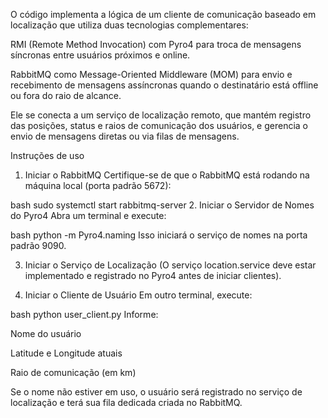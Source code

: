 O código implementa a lógica de um cliente de comunicação baseado em localização que utiliza duas tecnologias complementares:

RMI (Remote Method Invocation) com Pyro4 para troca de mensagens síncronas entre usuários próximos e online.

RabbitMQ como Message-Oriented Middleware (MOM) para envio e recebimento de mensagens assíncronas quando o destinatário está offline ou fora do raio de alcance.

Ele se conecta a um serviço de localização remoto, que mantém registro das posições, status e raios de comunicação dos usuários, e gerencia o envio de mensagens diretas ou via filas de mensagens.

Instruções de uso
1. Iniciar o RabbitMQ
Certifique-se de que o RabbitMQ está rodando na máquina local (porta padrão 5672):

bash
sudo systemctl start rabbitmq-server
2. Iniciar o Servidor de Nomes do Pyro4
Abra um terminal e execute:

bash
python -m Pyro4.naming
Isso iniciará o serviço de nomes na porta padrão 9090.

3. Iniciar o Serviço de Localização
(O serviço location.service deve estar implementado e registrado no Pyro4 antes de iniciar clientes).

4. Iniciar o Cliente de Usuário
Em outro terminal, execute:

bash
python user_client.py
Informe:

Nome do usuário

Latitude e Longitude atuais

Raio de comunicação (em km)

Se o nome não estiver em uso, o usuário será registrado no serviço de localização e terá sua fila dedicada criada no RabbitMQ.
